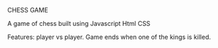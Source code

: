 CHESS GAME

A game of chess built using Javascript Html CSS

Features:
player vs player.
Game ends when one of the kings is killed.
